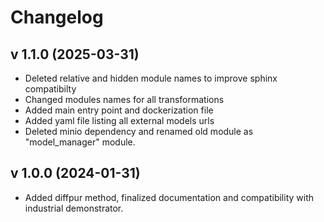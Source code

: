 # Changelog

## v 1.1.0 (2025-03-31)

* Deleted relative and hidden module names to improve sphinx compatibilty
* Changed modules names for all transformations 
* Added main entry point and dockerization file
* Added yaml file listing all external models urls
* Deleted minio dependency and renamed old module as "model_manager" module.

## v 1.0.0 (2024-01-31)

* Added diffpur method, finalized documentation and compatibility with industrial demonstrator.


